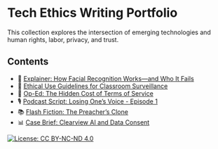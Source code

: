 # Tech Ethics Writing Portfolio  
This collection explores the intersection of emerging technologies and human rights, labor, privacy, and trust.

## Contents  
- 📄 [Explainer: How Facial Recognition Works—and Who It Fails](facial-recognition-explainer.md)  
- 📜 [Ethical Use Guidelines for Classroom Surveillance](surveillance-guidelines.md)  
- 📰 [Op-Ed: The Hidden Cost of Terms of Service](toss-op-ed.md)  
- 🎙️ [Podcast Script: Losing One’s Voice - Episode 1](voice-ep1-script.md)  
- 📚 [Flash Fiction: The Preacher’s Clone](preachers-clone-flash.md)  
- 📊 [Case Brief: Clearview AI and Data Consent](clearview-case-summary.md)

[![License: CC BY-NC-ND 4.0](https://licensebuttons.net/l/by-nc-nd/4.0/88x31.png)](https://creativecommons.org/licenses/by-nc-nd/4.0/)
